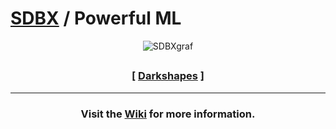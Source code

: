 

# [SDBX](https://github.com/darkshapes/sdbx) / Powerful ML

<div align="center"> 

![SDBXgraf](https://github.com/user-attachments/assets/f4dfb406-bfb1-4c2f-9ed1-f754908635f6)
##

 ### [ [Darkshapes](https://github.com/darkshapes) ]

<hr>

### Visit the [Wiki](https://github.com/darkshapes/sdbx/wiki) for more information.

</div>
